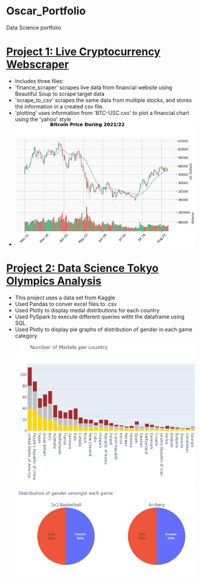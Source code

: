 # Oscar_Portfolio
Data Science portfolio

# [Project 1: Live Cryptocurrency Webscraper](https://github.com/OscarChandraQUT/finAppOscar.git)
* Includes three files:
*   'finance_scraper' scrapes live data from financial website using Beautiful Soup to scrape target data
*    'scrape_to_csv' scrapes the same data from multiple stocks, and stores the information in a created csv file. 
*    'plotting' uses information from 'BTC-USC.csv' to plot a financial chart using the 'yahoo' style
* ![bitcoin chart](https://github.com/OscarChandraQUT/Oscar_Portfolio/blob/main/images/plotting.jpg)

# [Project 2: Data Science Tokyo Olympics Analysis](https://colab.research.google.com/drive/1SxmY-I45VzY0kZWv-Upixy48kSdeEdBf?usp=sharing)
* This project uses a data set from Kaggle
* Used Pandas to conver excel files to .csv
* Used Plotly to display medal distributions for each country
* Used PySpark to execute different queries witht the dataframe using SQL
* Used Plotly to display pie graphs of distribution of gender in each game category
![medal count](https://github.com/OscarChandraQUT/Oscar_Portfolio/blob/main/images/medals.jpg)
![pie chart](https://github.com/OscarChandraQUT/Oscar_Portfolio/blob/main/images/pie.jpg)
